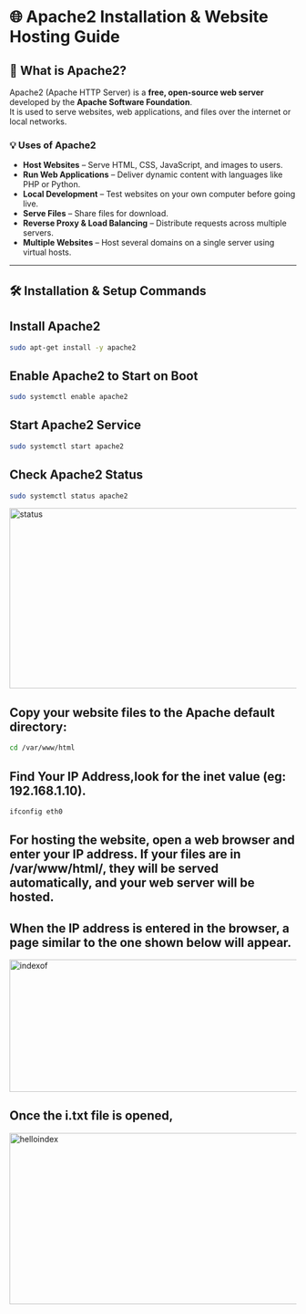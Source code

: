 # 🌐 Apache2 Installation & Website Hosting Guide

## 📖 What is Apache2?
Apache2 (Apache HTTP Server) is a **free, open-source web server** developed by the **Apache Software Foundation**.  
It is used to serve websites, web applications, and files over the internet or local networks.

### 💡 Uses of Apache2
- **Host Websites** – Serve HTML, CSS, JavaScript, and images to users.
- **Run Web Applications** – Deliver dynamic content with languages like PHP or Python.
- **Local Development** – Test websites on your own computer before going live.
- **Serve Files** – Share files for download.
- **Reverse Proxy & Load Balancing** – Distribute requests across multiple servers.
- **Multiple Websites** – Host several domains on a single server using virtual hosts.

---

## 🛠 Installation & Setup Commands

## Install Apache2
```bash
sudo apt-get install -y apache2
```
## Enable Apache2 to Start on Boot
```bash
sudo systemctl enable apache2
```
## Start Apache2 Service
```bash
sudo systemctl start apache2
```
## Check Apache2 Status
 ```bash
sudo systemctl status apache2
```
<img width="751" height="316" alt="status" src="https://github.com/user-attachments/assets/b65f239a-e45b-4349-ad09-f2f3c1e5b068" />

## Copy your website files to the Apache default directory:
 ```bash
cd /var/www/html
```
## Find Your IP Address,look for the inet value (eg: 192.168.1.10).
```bash
ifconfig eth0
```
## For hosting the website, open a web browser and enter your IP address. If your files are in /var/www/html/, they will be served automatically, and your web server will be hosted.
## When the IP address is entered in the browser, a page similar to the one shown below will appear.

<img width="567" height="232" alt="indexof" src="https://github.com/user-attachments/assets/9f922003-ba3a-46da-922c-799d8903e0e4" />

## Once the i.txt file is opened,
<img width="528" height="300" alt="helloindex" src="https://github.com/user-attachments/assets/1b13ebb8-9ee6-4a78-bcc3-08f79d348ba8" />
